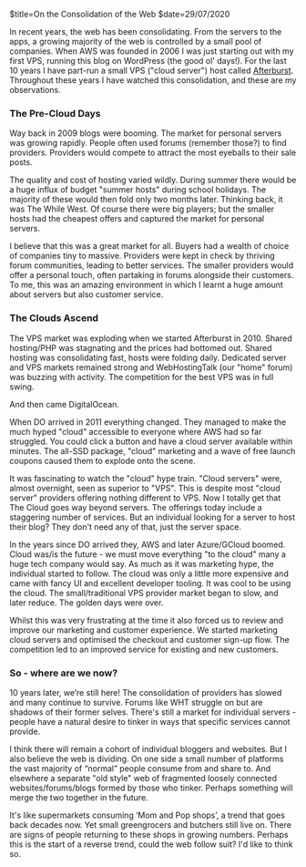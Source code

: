 $title=On the Consolidation of the Web
$date=29/07/2020

In recent years, the web has been consolidating. From the servers to the apps, a growing majority of the web is controlled by a small pool of companies. When AWS was founded in 2006 I was just starting out with my first VPS, running this blog on WordPress (the good ol' days!). For the last 10 years I have part-run a small VPS ("cloud server") host called [Afterburst](https://afterburst.com). Throughout these years I have watched this consolidation, and these are my observations.

### The Pre-Cloud Days

Way back in 2009 blogs were booming. The market for personal servers was growing rapidly. People often used forums (remember those?) to find providers. Providers would compete to attract the most eyeballs to their sale posts.

The quality and cost of hosting varied wildly. During summer there would be a huge influx of budget "summer hosts" during school holidays. The majority of these would then fold only two months later. Thinking back, it was The While West. Of course there were big players; but the smaller hosts had the cheapest offers and captured the market for personal servers.

I believe that this was a great market for all. Buyers had a wealth of choice of companies tiny to massive. Providers were kept in check by thriving forum communities, leading to better services. The smaller providers would offer a personal touch, often partaking in forums alongside their customers. To me, this was an amazing environment in which I learnt a huge amount about servers but also customer service.

### The Clouds Ascend

The VPS market was exploding when we started Afterburst in 2010. Shared hosting/PHP was stagnating and the prices had bottomed out. Shared hosting was consolidating fast, hosts were folding daily. Dedicated server and VPS markets remained strong and WebHostingTalk (our "home" forum) was buzzing with activity. The competition for the best VPS was in full swing.

And then came DigitalOcean.

When DO arrived in 2011 everything changed. They managed to make the much hyped "cloud" accessible to everyone where AWS had so far struggled. You could click a button and have a cloud server available within minutes. The all-SSD package, "cloud" marketing and a wave of free launch coupons caused them to explode onto the scene.

It was fascinating to watch the "cloud" hype train. "Cloud servers" were, almost overnight, seen as superior to "VPS". This is despite most "cloud server" providers offering nothing different to VPS. Now I totally get that The Cloud goes way beyond servers. The offerings today include a staggering number of services. But an individual looking for a server to host their blog? They don't need any of that, just the server space.

In the years since DO arrived they, AWS and later Azure/GCloud boomed. Cloud was/is the future - we must move everything "to the cloud" many a huge tech company would say. As much as it was marketing hype, the individual started to follow. The cloud was only a little more expensive and came with fancy UI and excellent developer tooling. It was cool to be using the cloud. The small/traditional VPS provider market began to slow, and later reduce. The golden days were over.

Whilst this was very frustrating at the time it also forced us to review and improve our marketing and customer experience. We started marketing cloud servers and optimised the checkout and customer sign-up flow. The competition led to an improved service for existing and new customers.

### So - where are we now?

10 years later, we’re still here! The consolidation of providers has slowed and many continue to survive. Forums like WHT struggle on but are shadows of their former selves. There's still a market for individual servers - people have a natural desire to tinker in ways that specific services cannot provide.

I think there will remain a cohort of individual bloggers and websites. But I also believe the web is dividing. On one side a small number of platforms the vast majority of “normal” people consume from and share to. And elsewhere a separate "old style" web of fragmented loosely connected websites/forums/blogs formed by those who tinker. Perhaps something will merge the two together in the future.

It's like supermarkets consuming ‘Mom and Pop shops’, a trend that goes back decades now. Yet small greengrocers and butchers still live on. There are signs of people returning to these shops in growing numbers. Perhaps this is the start of a reverse trend, could the web follow suit? I'd like to think so.
